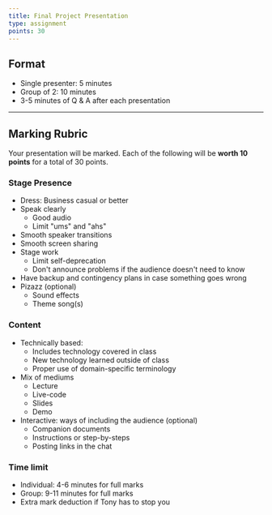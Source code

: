 ```yaml
---
title: Final Project Presentation
type: assignment
points: 30
---
```


## Format
- Single presenter: 5 minutes
- Group of 2: 10 minutes
- 3-5 minutes of Q & A after each presentation

---

## Marking Rubric
Your presentation will be marked. Each of the following will be **worth 10 points** for a total of 30 points.

### Stage Presence
- Dress: Business casual or better
- Speak clearly
    - Good audio
    - Limit "ums" and "ahs"
- Smooth speaker transitions
- Smooth screen sharing
- Stage work
    - Limit self-deprecation
    - Don't announce problems if the audience doesn't need to know
- Have backup and contingency plans in case something goes wrong
- Pizazz (optional)
    - Sound effects
    - Theme song(s)

### Content
- Technically based: 
    - Includes technology covered in class
    - New technology learned outside of class
    - Proper use of domain-specific terminology
- Mix of mediums
    - Lecture
    - Live-code
    - Slides
    - Demo
- Interactive: ways of including the audience (optional)
    - Companion documents
    - Instructions or step-by-steps
    - Posting links in the chat

### Time limit
- Individual: 4-6 minutes for full marks
- Group: 9-11 minutes for full marks
- Extra mark deduction if Tony has to stop you